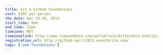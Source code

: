```yaml
---
title: Git & GitHub Foundations
cost: $195 per person
the_date: Apr 25-26, 2013
start_time: 9am
end_time: 12pm
timezone: MDT
timezonelink: http://www.timeanddate.com/worldclock/difference.html?p1=75
registration_url: http://github-april2013.eventbrite.com/
tags: ['web-foundations']
---
```

